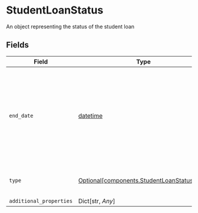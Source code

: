 # StudentLoanStatus

An object representing the status of the student loan


## Fields

| Field                                                                                                                                                       | Type                                                                                                                                                        | Required                                                                                                                                                    | Description                                                                                                                                                 |
| ----------------------------------------------------------------------------------------------------------------------------------------------------------- | ----------------------------------------------------------------------------------------------------------------------------------------------------------- | ----------------------------------------------------------------------------------------------------------------------------------------------------------- | ----------------------------------------------------------------------------------------------------------------------------------------------------------- |
| `end_date`                                                                                                                                                  | [datetime](https://docs.python.org/3/library/datetime.html#datetime-objects)                                                                                | :heavy_check_mark:                                                                                                                                          | The date until which the loan will be in its current status. Dates are returned in an [ISO 8601](https://wikipedia.org/wiki/ISO_8601) format (YYYY-MM-DD).<br/> |
| `type`                                                                                                                                                      | [Optional[components.StudentLoanStatusType]](../../models/components/studentloanstatustype.md)                                                              | :heavy_check_mark:                                                                                                                                          | The status type of the student loan                                                                                                                         |
| `additional_properties`                                                                                                                                     | Dict[str, *Any*]                                                                                                                                            | :heavy_minus_sign:                                                                                                                                          | N/A                                                                                                                                                         |